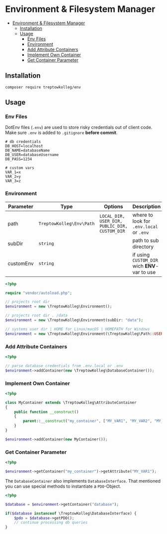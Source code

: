 # Environment & Filesystem Manager

<!-- TOC -->
* [Environment & Filesystem Manager](#environment--filesystem-manager)
  * [Installation](#installation)
  * [Usage](#usage)
    * [Env Files](#env-files)
    * [Environment](#environment)
    * [Add Attribute Containers](#add-attribute-containers)
    * [Implement Own Container](#implement-own-container)
    * [Get Container Parameter](#get-container-parameter)
<!-- TOC -->

## Installation

````shell
composer require treptowkolleg/env
````

## Usage

### Env Files

DotEnv files (``.env``) are used to store risky credentials out of client code.
Make sure ``.env`` is added to ``.gitignore`` **before commit**.

````dotenv
# db credentials
DB_HOST=localhost
DB_NAME=databaseName
DB_USER=databaseUsername
DB_PASS=1234

# custom vars
VAR_1=x
VAR_2=y
VAR_3=z
````

### Environment

| Parameter | Type                       | Options                                         | Description                                     |
|-----------|----------------------------|-------------------------------------------------|-------------------------------------------------|
| path      | ``TreptowKolleg\Env\Path`` | ``LOCAL_DIR, USER_DIR, PUBLIC_DIR, CUSTOM_DIR`` | where to look for ``.env.local`` or ``.env``    |
| subDir    | ``string``                 |                                                 | path to sub directory                           |
| customEnv | ``string``                 |                                                 | if using ``CUSTOM_DIR`` wich **ENV**-var to use |


````php
<?php

require "vendor/autoload.php";

// projects root dir
$environment = new \TreptowKolleg\Environment();

// projects root dir . /data
$environment = new \TreptowKolleg\Environment(subDir: "data");

// systems user dir | HOME for Linux/macOS | HOMEPATH for Windows
$environment = new \TreptowKolleg\Environment(\TreptowKolleg\Path::USER_DIR);
````

### Add Attribute Containers

````php
<?php

// parse database credentials from .env.local or .env 
$environment->addContainer(new \TreptowKolleg\DatabaseContainer());

````

### Implement Own Container

````php
<?php

class MyContainer extends \TreptowKolleg\AttributeContainer
{
    public function __construct()
    {
        parent::__construct("my_container", ["MY_VAR1", "MY_VAR2", "MY_VAR3"]);
    }
}

$environment->addContainer(new MyContainer());
````

### Get Container Parameter

````php
<?php

$environment->getContainer("my_container")->getAttribute("MY_VAR1");
````

The ``DatabaseContainer`` also implements ``DatabaseInterface``. That mentioned you can
use special methods to instantiate a ``PDO``-Object.

````php
<?php

$database = $environment->getContainer("database");

if($database instanceof \TreptowKolleg\DatabaseInterface) {
    $pdo = $database->getPDO();
    // continue processing db queries
}
````